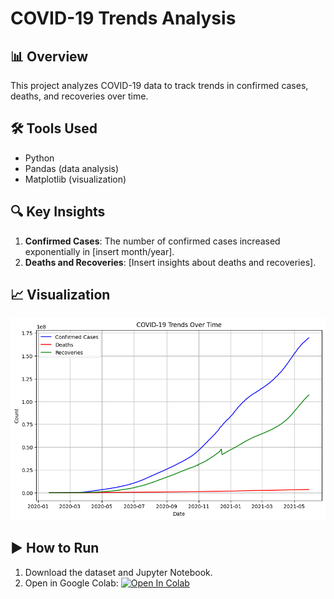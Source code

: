 # COVID-19 Trends Analysis

## 📊 Overview
This project analyzes COVID-19 data to track trends in confirmed cases, deaths, and recoveries over time.

## 🛠️ Tools Used
- Python
- Pandas (data analysis)
- Matplotlib (visualization)

## 🔍 Key Insights
1. **Confirmed Cases**: The number of confirmed cases increased exponentially in [insert month/year].
2. **Deaths and Recoveries**: [Insert insights about deaths and recoveries].

## 📈 Visualization
![COVID-19 Trends](covid_trends.png)

## ▶️ How to Run
1. Download the dataset and Jupyter Notebook.
2. Open in Google Colab: [![Open In Colab](https://colab.research.google.com/assets/colab-badge.svg)](https://colab.research.google.com/)
